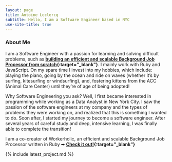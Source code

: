 ```yaml
---
layout: page
title: Antoine Leclercq
subtitle: Hello, I am a Software Engineer based in NYC
use-site-title: true
---
```


### About Me

I am a Software Engineer with a passion for learning and solving difficult problems, such as **[building an efficient and scalable Background Job Processor from scratch](https://workerholic.github.io){:target="_blank"}**. I mainly work with Ruby and JavaScript. On my spare time I invest into my hobbies, which include: playing the piano, going by the ocean and ride on waves (whether it’s by surfing, kitesurfing or windsurfing), and, fostering kittens from the ACC (Animal Care Center) until they’re of age of being adopted!

Why Software Engineering you ask? Well, I first became interested in programming while working as a Data Analyst in New York City. I saw the passion of the software engineers at my company and the types of problems they were working on, and realized that this is something I wanted to do. Soon after, I started my journey to become a software engineer. After several years of careful study and deep, intensive learning, I was finally able to complete the transition!

I am a co-creator of Workerholic, an efficient and scalable Background Job Processor written in Ruby ➡ **[Check it out!](https://workerholic.github.io){:target="_blank"}**

{% include latest_project.md %}
